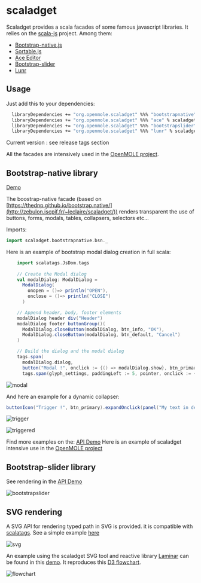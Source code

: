 
scaladget
=========

Scaladget provides a scala facades of some famous javascript libraries. It relies on the [scala-js](http://www.scala-js.org/) project. Among them:
* [Bootstrap-native.js](https://thednp.github.io/bootstrap.native/)
* [Sortable.js](http://rubaxa.github.io/Sortable/)
* [Ace Editor](http://ace.c9.io)
* [Bootstrap-slider](http://seiyria.com/bootstrap-slider/)
* [Lunr](https://lunrjs.com/)


## Usage ##
Just add this to your dependencies:
```sh
  libraryDependencies += "org.openmole.scaladget" %%% "bootstrapnative" % scaladgetVersion
  libraryDependencies += "org.openmole.scaladget" %%% "ace" % scaladgetVersion
  libraryDependencies += "org.openmole.scaladget" %%% "bootstrapslider" % scaladgetVersion
  libraryDependencies += "org.openmole.scaladget" %%% "lunr" % scaladgetVersion
```

Current version : see release tags section

All the facades are intensively used in the [OpenMOLE project](https://github.com/openmole/openmole).

## Bootstrap-native library ##
[Demo](http://zebulon.iscpif.fr/~leclaire/scaladget/)

The boostrap-native facade (based on [https://thednp.github.io/bootstrap.native/](http://zebulon.iscpif.fr/~leclaire/scaladget/)) renders transparent the use of buttons, forms, modals, tables, collapsers, selectors etc...

Imports:
```scala
import scaladget.bootstrapnative.bsn._
```

Here is an example of bootstrap modal dialog creation in full scala:
```scala   
    import scalatags.JsDom.tags
    
    // Create the Modal dialog
    val modalDialog: ModalDialog =
      ModalDialog(
        onopen = ()=> println("OPEN"),
        onclose = ()=> println("CLOSE")
      )

    // Append header, body, footer elements
    modalDialog header div("Header")
    modalDialog footer buttonGroup()(
      ModalDialog.closeButton(modalDialog, btn_info, "OK"),
      ModalDialog.closeButton(modalDialog, btn_default, "Cancel")
    )

    // Build the dialog and the modal dialog
    tags.span(
      modalDialog.dialog,
      button("Modal !", onclick := {() => modalDialog.show}, btn_primary, marginLeft := 5),
      tags.span(glyph_settings, paddingLeft := 5, pointer, onclick := {()=> modalDialog.show})
```
![modal](demo/src/main/resources/img/modal.png)

And here an example for a dynamic collapser:

```scala
buttonIcon("Trigger !", btn_primary).expandOnclick(panel("My text in detail")(width := 400))
```
![trigger](demo/src/main/resources/img/trigger.png)

![triggered](demo/src/main/resources/img/triggered.png)

Find more examples on the: [API Demo](http://zebulon.iscpif.fr/~leclaire/scaladget/)
Here is an example of scaladget intensive use in the [OpenMOLE project](https://github.com/openmole/openmole/blob/master/openmole/gui/client/org.openmole.gui.client.core/src/main/scala/org/openmole/gui/client/core/ScriptClient.scala)

## Bootstrap-slider library ##
See rendering in the [API Demo](http://zebulon.iscpif.fr/~leclaire/scaladget/)

![bootstrapslider](demo/src/main/resources/img/bootstrapslider.png)

## SVG rendering ##
A SVG API for rendering typed path in SVG is provided. it is compatible with [scalatags](https://github.com/lihaoyi/scalatags).
See a simple example [here](http://zebulon.iscpif.fr/~leclaire/scaladget/svg.html)

![svg](demo/src/main/resources/img/svgstar.png)

An example using the scaladget SVG tool and reactive library [Laminar](https://laminar.dev/) can be found in this [demo](http://zebulon.iscpif.fr/~leclaire/scaladget/flowchart.html). 
It reproduces this [D3 flowchart](http://bl.ocks.org/cjrd/6863459).


![flowchart](demo/src/main/resources/img/flowchart.png)

